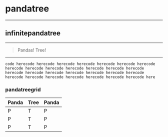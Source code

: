 # pandatree
---
## infinitepandatree
---
>Pandas! Tree! 
---
```code herecode herecode herecode herecode herecode herecode herecode herecode herecode herecode herecode herecode herecode herecode herecode herecode herecode herecode herecode herecode herecode herecode herecode herecode herecode herecode herecode herecode here```
### pandatreegrid
|Panda|Tree|Panda|
|-----|----|-----|
|P |T |P |
|P |T |P |
|P |T |P |

